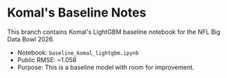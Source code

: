# Komal's Baseline Notes

This branch contains Komal's LightGBM baseline notebook for the NFL Big Data Bowl 2026.

- Notebook: `baseline_komal_lightgbm.ipynb`
- Public RMSE: ~1.058
- Purpose: This is a baseline model with room for improvement.
